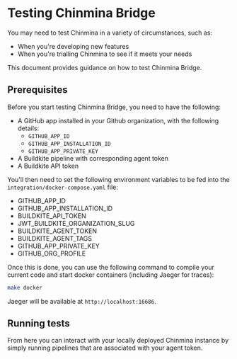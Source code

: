 # Testing Chinmina Bridge

You may need to test Chinmina in a variety of circumstances, such as:

- When you're developing new features
- When you're trialling Chinmina to see if it meets your needs

This document provides guidance on how to test Chinmina Bridge.

## Prerequisites

Before you start testing Chinmina Bridge, you need to have the following:

- A GitHub app installed in your Github organization, with the following details:
  - `GITHUB_APP_ID`
  - `GITHUB_APP_INSTALLATION_ID`
  - `GITHUB_APP_PRIVATE_KEY`
- A Buildkite pipeline with corresponding agent token
- A Buildkite API token

You'll then need to set the following environment variables to be fed into the `integration/docker-compose.yaml` file:


- GITHUB_APP_ID
- GITHUB_APP_INSTALLATION_ID
- BUILDKITE_API_TOKEN
- JWT_BUILDKITE_ORGANIZATION_SLUG
- BUILDKITE_AGENT_TOKEN
- BUILDKITE_AGENT_TAGS
- GITHUB_APP_PRIVATE_KEY
- GITHUB_ORG_PROFILE

Once this is done, you can use the following command to compile your current code and start docker containers (including Jaeger for traces):

```bash
make docker
```

Jaeger will be available at `http://localhost:16686`.

## Running tests

From here you can interact with your locally deployed Chinmina instance by simply running pipelines that are associated with your agent token.

